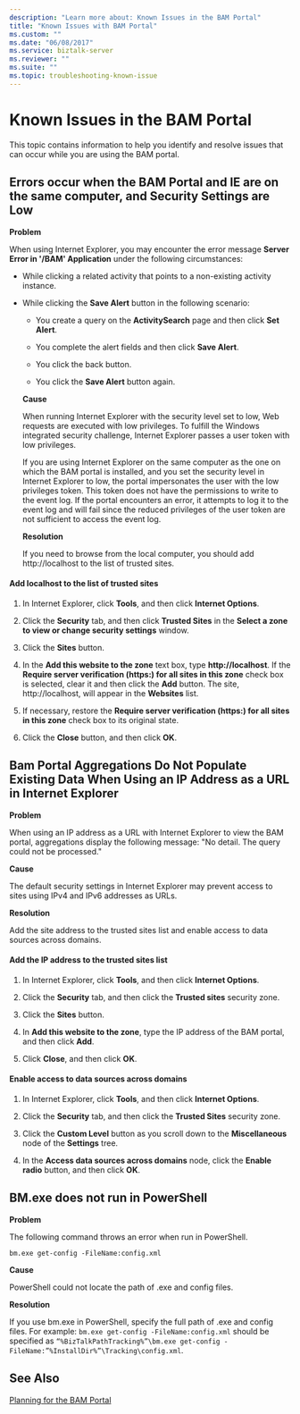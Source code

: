 ```yaml
---
description: "Learn more about: Known Issues in the BAM Portal"
title: "Known Issues with BAM Portal"
ms.custom: ""
ms.date: "06/08/2017"
ms.service: biztalk-server
ms.reviewer: ""
ms.suite: ""
ms.topic: troubleshooting-known-issue
---
```

# Known Issues in the BAM Portal
This topic contains information to help you identify and resolve issues that can occur while you are using the BAM portal.  
  
## Errors occur when the BAM Portal and IE are on the same computer, and Security Settings are Low  
 **Problem**  
  
 When using Internet Explorer, you may encounter the error message **Server Error in '/BAM' Application** under the following circumstances:  
  
- While clicking a related activity that points to a non-existing activity instance.  
  
- While clicking the **Save Alert** button in the following scenario:  
  
  -   You create a query on the **ActivitySearch** page and then click **Set Alert**.  
  
  -   You complete the alert fields and then click **Save Alert**.  
  
  -   You click the back button.  
  
  -   You click the **Save Alert** button again.  
  
  **Cause**  
  
  When running Internet Explorer with the security level set to low, Web requests are executed with low privileges. To fulfill the Windows integrated security challenge, Internet Explorer passes a user token with low privileges.  
  
  If you are using Internet Explorer on the same computer as the one on which the BAM portal is installed, and you set the security level in Internet Explorer to low, the portal impersonates the user with the low privileges token. This token does not have the permissions to write to the event log. If the portal encounters an error, it attempts to log it to the event log and will fail since the reduced privileges of the user token are not sufficient to access the event log.  
  
  **Resolution**  
  
  If you need to browse from the local computer, you should add http://localhost to the list of trusted sites.  
  
#### Add localhost to the list of trusted sites  
  
1.  In Internet Explorer, click **Tools**, and then click **Internet Options**.  
  
2.  Click the **Security** tab, and then click **Trusted Sites** in the **Select a zone to view or change security settings** window.  
  
3.  Click the **Sites** button.  
  
4.  In the **Add this website to the zone** text box, type **http://localhost**. If the **Require server verification (https:) for all sites in this zone** check box is selected, clear it and then click the **Add** button. The site, http://localhost, will appear in the **Websites** list.  
  
5.  If necessary, restore the **Require server verification (https:) for all sites in this zone** check box to its original state.  
  
6.  Click the **Close** button, and then click **OK**.  
  
## Bam Portal Aggregations Do Not Populate Existing Data When Using an IP Address as a URL in Internet Explorer
 **Problem**  
  
 When using an IP address as a URL with Internet Explorer to view the BAM portal, aggregations display the following message: "No detail. The query could not be processed."  
  
 **Cause**  
  
 The default security settings in Internet Explorer may prevent access to sites using IPv4 and IPv6 addresses as URLs.  
  
 **Resolution**  
  
 Add the site address to the trusted sites list and enable access to data sources across domains.  
  
#### Add the IP address to the trusted sites list  
  
1.  In Internet Explorer, click **Tools**, and then click **Internet Options**.  
  
2.  Click the **Security** tab, and then click the **Trusted sites** security zone.  
  
3.  Click the **Sites** button.  
  
4.  In **Add this website to the zone**, type the IP address of the BAM portal, and then click **Add**.  
  
5.  Click **Close**, and then click **OK**.  
  
#### Enable access to data sources across domains  
  
1.  In Internet Explorer, click **Tools**, and then click **Internet Options**.  
  
2.  Click the **Security** tab, and then click the **Trusted Sites** security zone.  
  
3.  Click the **Custom Level** button as you scroll down to the **Miscellaneous** node of the **Settings** tree.  
  
4.  In the **Access data sources across domains** node, click the **Enable radio** button, and then click **OK**.  
  
## BM.exe does not run in PowerShell  
 **Problem**  
  
 The following command throws an error when run in PowerShell.  
  
```  
bm.exe get-config -FileName:config.xml  
```  
  
 **Cause**  
  
 PowerShell could not locate the path of .exe and config files.  
  
 **Resolution**  
  
 If you use bm.exe in PowerShell, specify the full path of .exe and config files. For example: `bm.exe get-config -FileName:config.xml` should be specified as `“%BizTalkPathTracking%”\bm.exe get-config -FileName:”%InstallDir%”\Tracking\config.xml`.  
  
## See Also  
 [Planning for the BAM Portal](../core/planning-for-the-bam-portal.md)
